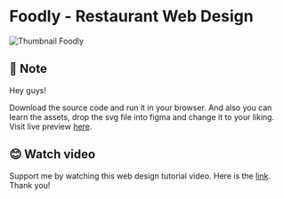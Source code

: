 # Foodly - Restaurant Web Design

![Thumbnail Foodly](https://user-images.githubusercontent.com/91236883/226113349-f864608c-718c-4836-8b16-fc6d59bef3d5.jpg)

## 📃 Note
Hey guys!

Download the source code and run it in your browser. And also you can learn the assets, drop the svg file into figma and change it to your liking. Visit live preview <a href="https://foodlylandingpage-demo.netlify.app/">here</a>.

## 😊 Watch video
Support me by watching this web design tutorial video. Here is the <a href="https://youtu.be/3mB_5ifDGZU">link</a>. Thank you!

